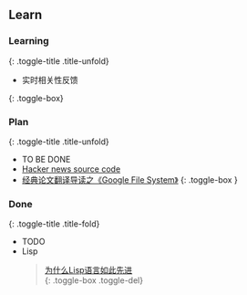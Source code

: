 
## Learn

### Learning
{: .toggle-title .title-unfold}

* 实时相关性反馈 

{: .toggle-box}

### Plan
{: .toggle-title .title-unfold}

* TO BE DONE
* [Hacker news source code](https://github.com/nex3/arc/)
* [经典论文翻译导读之《Google File System》](http://kb.cnblogs.com/page/174130/)
{: .toggle-box }

### Done
{: .toggle-title .title-fold}

* TODO
* Lisp
    > [为什么Lisp语言如此先进](http://www.ruanyifeng.com/blog/2010/10/why_lisp_is_superior.html)        
{: .toggle-box .toggle-del}
